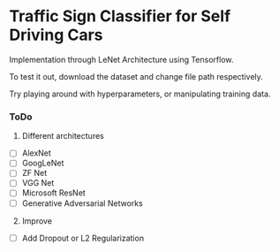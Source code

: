 # Traffic Sign Classifier for Self Driving Cars

Implementation through LeNet Architecture using Tensorflow.

To test it out, download the dataset and change file path respectively.

Try playing around with hyperparameters, or manipulating training data.

### ToDo

1. Different architectures
  - [ ] AlexNet
  - [ ] GoogLeNet
  - [ ] ZF Net
  - [ ] VGG Net
  - [ ] Microsoft ResNet
  - [ ] Generative Adversarial Networks
2. Improve
  - [ ] Add Dropout or L2 Regularization
